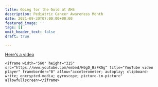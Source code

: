 ```yaml
---
title: Going for the Gold at AHS
description: Pediatric Cancer Awareness Month
date: 2021-09-30T07:00:00+00:00
featured_image: ''
tags: []
omit_header_text: false
draft: true

---
```

[Here's a video]()

    <iframe width="560" height="315" src="https://www.youtube.com/embed/H6gD_BzFKGg" title="YouTube video player" frameborder="0" allow="accelerometer; autoplay; clipboard-write; encrypted-media; gyroscope; picture-in-picture" allowfullscreen></iframe>
    